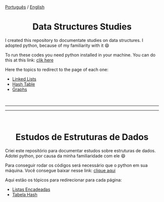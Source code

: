 [Português](#estudos-de-estruturas-de-dados) / [English](#data-structures-studies)

<div style="text-align: center;">

# Data Structures Studies

</div>

I created this repository to documentate studies on data structures. I adopted python, because of my familiarity with it 😄

To run these codes you need python installed in your machine. You can do this at this link: [clik here](https://www.python.org/downloads/)

Here the topics to redirect to the page of each one:
* [Linked Lists](./linked-lists/README.md)
* [Hash Table](./hash-table/README.md)
* [Graphs](./graphs/README.md)

<br />

-------------------------------------------------- 

-------------------------------------------------- 

<br />

<div style="text-align: center;">

# Estudos de Estruturas de Dados

</div>

Criei este repositório para documentar estudos sobre estruturas de dados. Adotei python, por causa da minha familiaridade com ele 😄

Para conseguir rodar os códigos será necessário que o python em sua máquina. Você consegue baixar nesse link: [clique aqui](https://www.python.org/downloads/)

Aqui estão os tópicos para redirecionar para cada página:
* [Listas Encadeadas](./Linked%20Lists/README.md)
* [Tabela Hash](./Hash%20Table/README.md)
